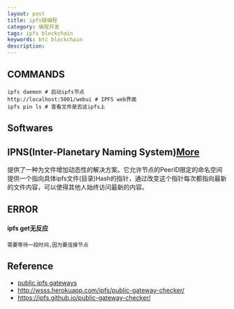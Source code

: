 ```yaml
---
layout: post
title: ipfs链编程
category: 编程开发
tags: ipfs blockchain
keywords: btc blockchain
description: 
---
```



## COMMANDS

```
ipfs daemon # 启动ipfs节点
http://localhost:5001/webui # IPFS web界面
ipfs pin ls # 查看文件是否这ipfs上
```

## Softwares

## IPNS(Inter-Planetary Naming System)[More](https://blog.csdn.net/chenmo187J3X1/article/details/80988140)

提供了一种为文件增加动态性的解决方案。它允许节点的PeerID限定的命名空间提供一个指向具体ipfs文件(目录)Hash的指针，通过改变这个指针每次都指向最新的文件内容，可以使得其他人始终访问最新的内容。

## ERROR

#### ipfs get无反应

```
需要等待一段时间,因为要连接节点
```


## Reference

* [public ipfs gateways](https://ipfs.github.io/public-gateway-checker/)
* <http://wsss.herokuapp.com/ipfs/public-gateway-checker/>
* <https://ipfs.github.io/public-gateway-checker/>